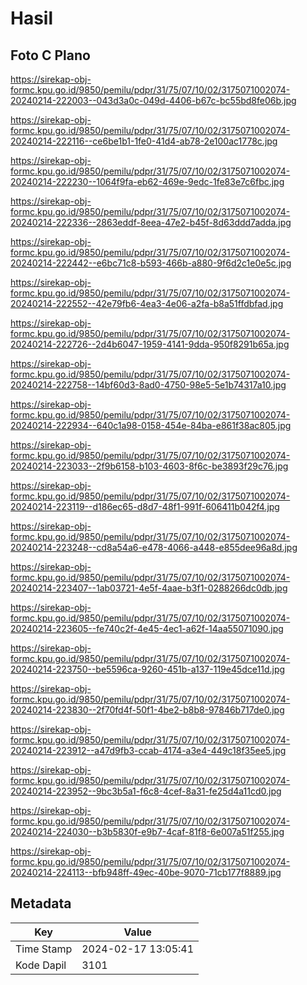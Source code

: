 # Hasil

## Foto C Plano

https://sirekap-obj-formc.kpu.go.id/9850/pemilu/pdpr/31/75/07/10/02/3175071002074-20240214-222003--043d3a0c-049d-4406-b67c-bc55bd8fe06b.jpg

https://sirekap-obj-formc.kpu.go.id/9850/pemilu/pdpr/31/75/07/10/02/3175071002074-20240214-222116--ce6be1b1-1fe0-41d4-ab78-2e100ac1778c.jpg

https://sirekap-obj-formc.kpu.go.id/9850/pemilu/pdpr/31/75/07/10/02/3175071002074-20240214-222230--1064f9fa-eb62-469e-9edc-1fe83e7c6fbc.jpg

https://sirekap-obj-formc.kpu.go.id/9850/pemilu/pdpr/31/75/07/10/02/3175071002074-20240214-222336--2863eddf-8eea-47e2-b45f-8d63ddd7adda.jpg

https://sirekap-obj-formc.kpu.go.id/9850/pemilu/pdpr/31/75/07/10/02/3175071002074-20240214-222442--e6bc71c8-b593-466b-a880-9f6d2c1e0e5c.jpg

https://sirekap-obj-formc.kpu.go.id/9850/pemilu/pdpr/31/75/07/10/02/3175071002074-20240214-222552--42e79fb6-4ea3-4e06-a2fa-b8a51ffdbfad.jpg

https://sirekap-obj-formc.kpu.go.id/9850/pemilu/pdpr/31/75/07/10/02/3175071002074-20240214-222726--2d4b6047-1959-4141-9dda-950f8291b65a.jpg

https://sirekap-obj-formc.kpu.go.id/9850/pemilu/pdpr/31/75/07/10/02/3175071002074-20240214-222758--14bf60d3-8ad0-4750-98e5-5e1b74317a10.jpg

https://sirekap-obj-formc.kpu.go.id/9850/pemilu/pdpr/31/75/07/10/02/3175071002074-20240214-222934--640c1a98-0158-454e-84ba-e861f38ac805.jpg

https://sirekap-obj-formc.kpu.go.id/9850/pemilu/pdpr/31/75/07/10/02/3175071002074-20240214-223033--2f9b6158-b103-4603-8f6c-be3893f29c76.jpg

https://sirekap-obj-formc.kpu.go.id/9850/pemilu/pdpr/31/75/07/10/02/3175071002074-20240214-223119--d186ec65-d8d7-48f1-991f-606411b042f4.jpg

https://sirekap-obj-formc.kpu.go.id/9850/pemilu/pdpr/31/75/07/10/02/3175071002074-20240214-223248--cd8a54a6-e478-4066-a448-e855dee96a8d.jpg

https://sirekap-obj-formc.kpu.go.id/9850/pemilu/pdpr/31/75/07/10/02/3175071002074-20240214-223407--1ab03721-4e5f-4aae-b3f1-0288266dc0db.jpg

https://sirekap-obj-formc.kpu.go.id/9850/pemilu/pdpr/31/75/07/10/02/3175071002074-20240214-223605--fe740c2f-4e45-4ec1-a62f-14aa55071090.jpg

https://sirekap-obj-formc.kpu.go.id/9850/pemilu/pdpr/31/75/07/10/02/3175071002074-20240214-223750--be5596ca-9260-451b-a137-119e45dce11d.jpg

https://sirekap-obj-formc.kpu.go.id/9850/pemilu/pdpr/31/75/07/10/02/3175071002074-20240214-223830--2f70fd4f-50f1-4be2-b8b8-97846b717de0.jpg

https://sirekap-obj-formc.kpu.go.id/9850/pemilu/pdpr/31/75/07/10/02/3175071002074-20240214-223912--a47d9fb3-ccab-4174-a3e4-449c18f35ee5.jpg

https://sirekap-obj-formc.kpu.go.id/9850/pemilu/pdpr/31/75/07/10/02/3175071002074-20240214-223952--9bc3b5a1-f6c8-4cef-8a31-fe25d4a11cd0.jpg

https://sirekap-obj-formc.kpu.go.id/9850/pemilu/pdpr/31/75/07/10/02/3175071002074-20240214-224030--b3b5830f-e9b7-4caf-81f8-6e007a51f255.jpg

https://sirekap-obj-formc.kpu.go.id/9850/pemilu/pdpr/31/75/07/10/02/3175071002074-20240214-224113--bfb948ff-49ec-40be-9070-71cb177f8889.jpg


## Metadata

| Key        | Value               |
| ---------- | ------------------- |
| Time Stamp | 2024-02-17 13:05:41 |
| Kode Dapil | 3101                |



